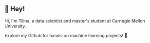 ## 👋 Hey! 

Hi, I'm Tilina, a data scientist and master's student at Carnegie Mellon University. 

Explore my Github for hands-on machine learning projects! 🚀
